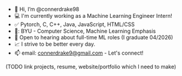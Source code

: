 - 👋 Hi, I’m @connerdrake98
- :computer: I'm currently working as a Machine Learning Engineer Intern!
- :white_check_mark: Pytorch, C, C++, Java, JavaScript, HTML/CSS
- 🏫: BYU - Computer Science, Machine Learning Emphasis
- :handshake: Open to hearing about full-time ML roles (I graduate 04/2026)
- :chart_with_upwards_trend: I strive to be better every day.
- 📫 email: connerdrake9@gmail.com - Let's connect!

(TODO link projects, resume, website/portfolio which I need to make)
